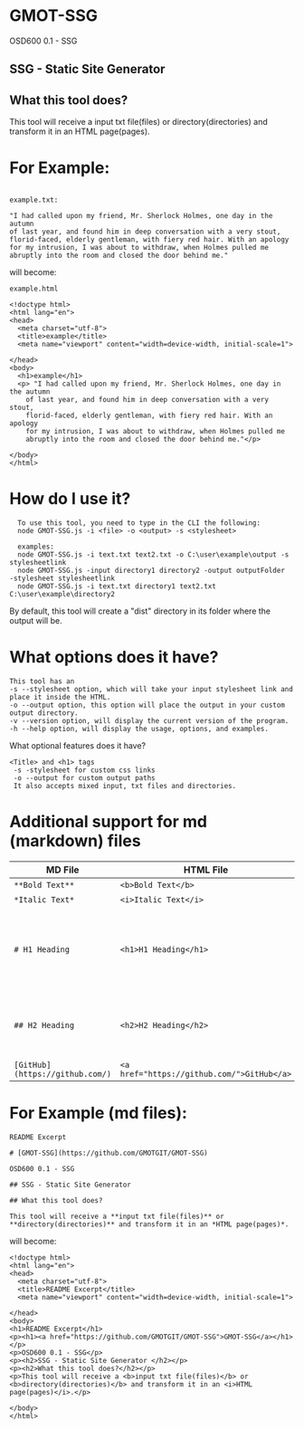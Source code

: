 # GMOT-SSG
OSD600 0.1 - SSG

## SSG - Static Site Generator 


## What this tool does?
  This tool will receive a input txt file(files) or directory(directories) and transform it in an HTML page(pages).
  
# For Example:
  ```

 example.txt:
 
 "I had called upon my friend, Mr. Sherlock Holmes, one day in the autumn
of last year, and found him in deep conversation with a very stout,
florid-faced, elderly gentleman, with fiery red hair. With an apology
for my intrusion, I was about to withdraw, when Holmes pulled me
abruptly into the room and closed the door behind me."
```
will become:
```
example.html

<!doctype html>
<html lang="en">
<head>
  <meta charset="utf-8">
  <title>example</title>
  <meta name="viewport" content="width=device-width, initial-scale=1">

</head>
<body>
  <h1>example</h1>
  <p> "I had called upon my friend, Mr. Sherlock Holmes, one day in the autumn
    of last year, and found him in deep conversation with a very stout,
    florid-faced, elderly gentleman, with fiery red hair. With an apology
    for my intrusion, I was about to withdraw, when Holmes pulled me
    abruptly into the room and closed the door behind me."</p>

</body>
</html>
 ```

# How do I use it?
```
  To use this tool, you need to type in the CLI the following:
  node GMOT-SSG.js -i <file> -o <output> -s <stylesheet>
  
  examples:
  node GMOT-SSG.js -i text.txt text2.txt -o C:\user\example\output -s stylesheetlink
  node GMOT-SSG.js -input directory1 directory2 -output outputFolder  -stylesheet stylesheetlink
  node GMOT-SSG.js -i text.txt directory1 text2.txt C:\user\example\directory2   
  ```
  
By default, this tool will create a "dist" directory in its folder where the output will be.
  
  # What options does it have?
  ```
  This tool has an
  -s --stylesheet option, which will take your input stylesheet link and place it inside the HTML.
  -o --output option, this option will place the output in your custom output directory.
  -v --version option, will display the current version of the program.
  -h --help option, will display the usage, options, and examples.
  
  ```
  What optional features does it have?
  ```
  <Title> and <h1> tags
   -s -stylesheet for custom css links
   -o --output for custom output paths
   It also accepts mixed input, txt files and directories.
   ```
   
# Additional support for md (markdown) files

| MD File | HTML File | Webpage |
| ------------- | ------------- | ------------- |
| ```**Bold Text**``` | ```<b>Bold Text</b>``` | **Bold Text** |
| ```*Italic Text*``` | ```<i>Italic Text</i>``` | *Italic Text* |
| ```# H1 Heading``` | ```<h1>H1 Heading</h1>``` | <h1>H1 Heading</h1> |
| ```## H2 Heading``` | ```<h2>H2 Heading</h2>``` | <h2>H2 Heading</h2> |
| ```[GitHub](https://github.com/)``` | ```<a href="https://github.com/">GitHub</a>``` | [GitHub](https://github.com/) |

# For Example (md files):
```
README Excerpt

# [GMOT-SSG](https://github.com/GMOTGIT/GMOT-SSG)

OSD600 0.1 - SSG

## SSG - Static Site Generator 

## What this tool does?

This tool will receive a **input txt file(files)** or **directory(directories)** and transform it in an *HTML page(pages)*.
```

will become:

```
<!doctype html>
<html lang="en">
<head>
  <meta charset="utf-8">
  <title>README Excerpt</title>
  <meta name="viewport" content="width=device-width, initial-scale=1">

</head>
<body>
<h1>README Excerpt</h1>
<p><h1><a href="https://github.com/GMOTGIT/GMOT-SSG">GMOT-SSG</a></h1></p>
<p>OSD600 0.1 - SSG</p>
<p><h2>SSG - Static Site Generator </h2></p>
<p><h2>What this tool does?</h2></p>
<p>This tool will receive a <b>input txt file(files)</b> or <b>directory(directories)</b> and transform it in an <i>HTML page(pages)</i>.</p>

</body>
</html>
```
  
